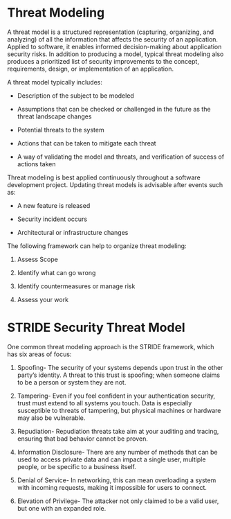 # Threat Modeling

A threat model is a structured representation (capturing, organizing, and analyzing) of all the information that affects the security of an application. Applied to software, it enables informed decision-making about application security risks. In addition to producing a model, typical threat modeling also produces a prioritized list of security improvements to the concept, requirements, design, or implementation of an application.

A threat model typically includes:

- Description of the subject to be modeled

- Assumptions that can be checked or challenged in the future as the threat landscape changes

- Potential threats to the system

- Actions that can be taken to mitigate each threat

- A way of validating the model and threats, and verification of success of actions taken

Threat modeling is best applied continuously throughout a software development project. Updating threat models is advisable after events such as:

- A new feature is released

- Security incident occurs

- Architectural or infrastructure changes

The following framework can help to organize threat modeling:

1. Assess Scope

2. Identify what can go wrong

3. Identify countermeasures or manage risk

4. Assess your work


# STRIDE Security Threat Model

One common threat modeling approach is the STRIDE framework, which has six areas of focus:

1. Spoofing- The security of your systems depends upon trust in the other party’s identity. A threat to this trust is spoofing; when someone claims to be a person or system they are not.

2. Tampering- Even if you feel confident in your authentication security, trust must extend to all systems you touch. Data is especially susceptible to threats of tampering, but physical machines or hardware may also be vulnerable.

3. Repudiation- Repudiation threats take aim at your auditing and tracing, ensuring that bad behavior cannot be proven.

4. Information Disclosure- There are any number of methods that can be used to access private data and can impact a single user, multiple people, or be specific to a business itself.

5. Denial of Service- In networking, this can mean overloading a system with incoming requests, making it impossible for users to connect.

6. Elevation of Privilege- The attacker not only claimed to be a valid user, but one with an expanded role.
